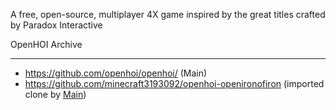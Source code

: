 A free, open-source, multiplayer 4X game inspired by the great titles crafted by Paradox Interactive

OpenHOI Archive
***
* https://github.com/openhoi/openhoi/ (Main)
* https://github.com/minecraft3193092/openhoi-openironofiron (imported clone by [Main](https://github.com/openhoi/openhoi))
